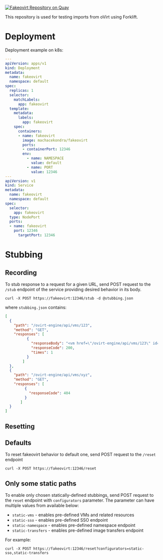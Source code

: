 [![Fakeovirt Repository on Quay](https://quay.io/repository/kubev2v/fakeovirt/status "Fakeovirt Repository on Quay")](https://quay.io/repository/kubev2v/fakeovirt)

This repository is used for testing imports from oVirt using Forklift.

# Deployment
Deployment example on k8s:

```yaml
---
apiVersion: apps/v1
kind: Deployment
metadata:
  name: fakeovirt
  namespace: default
spec:
  replicas: 1
  selector:
    matchLabels:
      app: fakeovirt
  template:
    metadata:
      labels:
        app: fakeovirt
    spec:
      containers:
      - name: fakeovirt
        image: machacekondra/fakeovirt
        ports:
        - containerPort: 12346
        env:
          - name: NAMESPACE
            value: default
          - name: PORT
            value: 12346
---
apiVersion: v1
kind: Service
metadata:
  name: fakeovirt
  namespace: default
spec:
  selector:
    app: fakeovirt
  type: NodePort
  ports:
  - name: fakeovirt
    port: 12346
      targetPort: 12346
```

# Stubbing 

## Recording
To stub response to a request for a given URL, send POST request to the `/stub` endpoint of the service providing desired behavior in its body.
```
curl -X POST https://fakeovirt:12346/stub -d @stubbing.json
```

where `stubbing.json` contains:
```json
[
  {
    "path": "/ovirt-engine/api/vms/123",
    "method": "GET",
    "responses": [
          {
            "responseBody": "<vm href=\"/ovirt-engine/api/vms/123\" id=\"123\">\n<name>cirrosvm</name>\n<description/>\n<comment/>\n<link href=\"/ovirt-engine/api/vms/123/graphicsconsoles\" rel=\"graphicsconsoles\"/>\n<link href=\"/ovirt-engine/api/vms/123/diskattachments\" rel=\"diskattachments\"/>\n<link href=\"/ovirt-engine/api/vms/123/nics\" rel=\"nics\"/>\n<bios>\n<boot_menu>\n<enabled>false</enabled>\n</boot_menu>\n<type>q35_sea_bios</type>\n</bios>\n<cpu>\n<architecture>x86_64</architecture>\n<topology>\n<cores>1</cores>\n<sockets>1</sockets>\n<threads>1</threads>\n</topology>\n</cpu>\n<cpu_shares>0</cpu_shares>\n<creation_time>2020-03-06T09:46:41.294+01:00</creation_time>\n<delete_protected>false</delete_protected>\n<display>\n<allow_override>false</allow_override>\n<copy_paste_enabled>true</copy_paste_enabled>\n<disconnect_action>LOCK_SCREEN</disconnect_action>\n<file_transfer_enabled>true</file_transfer_enabled>\n<monitors>1</monitors>\n<single_qxl_pci>false</single_qxl_pci>\n<smartcard_enabled>false</smartcard_enabled>\n<type>spice</type>\n</display>\n<high_availability>\n<enabled>false</enabled>\n<priority>1</priority>\n</high_availability>\n<io>\n<threads>0</threads>\n</io>\n<memory>134217728</memory>\n<memory_policy>\n<ballooning>false</ballooning>\n<guaranteed>134217728</guaranteed>\n<max>536870912</max>\n</memory_policy>\n<migration>\n<auto_converge>inherit</auto_converge>\n<compressed>inherit</compressed>\n<encrypted>inherit</encrypted>\n</migration>\n<migration_downtime>-1</migration_downtime>\n<multi_queues_enabled>true</multi_queues_enabled>\n<origin>ovirt</origin>\n<os>\n<boot>\n<devices>\n<device>hd</device>\n</devices>\n</boot>\n<type>other</type>\n</os>\n<placement_policy>\n<affinity>pinned</affinity>\n<hosts>\n</hosts>\n</placement_policy>\n<serial_number>\n<policy>vm</policy>\n</serial_number>\n<sso>\n<methods/>\n</sso>\n<start_paused>false</start_paused>\n<stateless>false</stateless>\n<storage_error_resume_behaviour>auto_resume</storage_error_resume_behaviour>\n<time_zone>\n<name>Etc/GMT</name>\n</time_zone>\n<type>desktop</type>\n<usb>\n<enabled>false</enabled>\n</usb>\n<next_run_configuration_exists>false</next_run_configuration_exists>\n<numa_tune_mode>interleave</numa_tune_mode>\n<status>down</status>\n<stop_reason/>\n</vm>\n",
            "responseCode": 200,
            "times": 1
          }
        ]
  },
  {
    "path": "/ovirt-engine/api/vms/xyz",
    "method": "GET",
    "responses": [
         {
           "responseCode": 404
         }
       ]
  }
]
```

## Resetting 

## Defaults
To reset fakeovirt behavior to default one, send POST request to the `/reset` endpoint

```
curl -X POST https://fakeovirt:12346/reset
```

## Only some static paths
To enable only chosen statically-defined stubbings, send  POST request to the `reset` endpoint with `configurators` parameter.
The parameter can have multiple values from available below:
- `static-vms` - enables pre-defined VMs and related resources   
- `static-sso` - enables pre-defined SSO endpoint
- `static-namespace` - enables pre-defined namespace endpoint
- `static-transfers` - enables pre-defined image transfers endpoint

For example:
```
curl -X POST https://fakeovirt:12346/reset?configurators=static-sso,static-transfers
```

